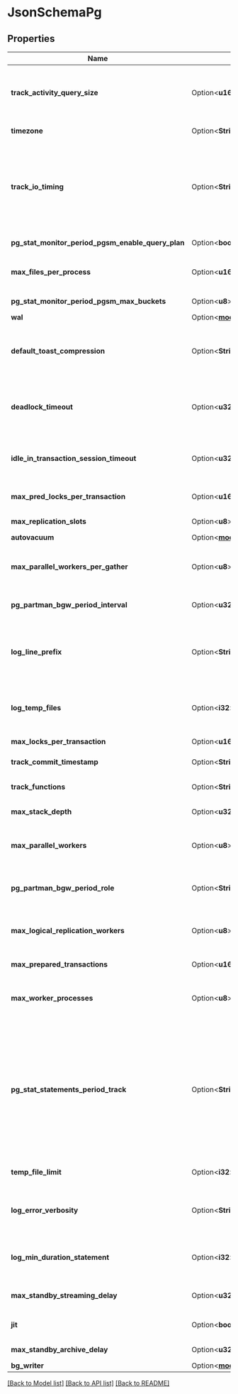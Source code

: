 # JsonSchemaPg

## Properties

Name | Type | Description | Notes
------------ | ------------- | ------------- | -------------
**track_activity_query_size** | Option<**u16**> | Specifies the number of bytes reserved to track the currently executing command for each active session. | [optional]
**timezone** | Option<**String**> | PostgreSQL service timezone | [optional]
**track_io_timing** | Option<**String**> | Enables timing of database I/O calls. This parameter is off by default, because it will repeatedly query the operating system for the current time, which may cause significant overhead on some platforms. | [optional]
**pg_stat_monitor_period_pgsm_enable_query_plan** | Option<**bool**> | Enables or disables query plan monitoring | [optional]
**max_files_per_process** | Option<**u16**> | PostgreSQL maximum number of files that can be open per process | [optional]
**pg_stat_monitor_period_pgsm_max_buckets** | Option<**u8**> | Sets the maximum number of buckets  | [optional]
**wal** | Option<[**models::WriteAheadLogWalSettings**](Write_ahead_log__WAL__settings.md)> |  | [optional]
**default_toast_compression** | Option<**String**> | Specifies the default TOAST compression method for values of compressible columns (the default is lz4). | [optional]
**deadlock_timeout** | Option<**u32**> | This is the amount of time, in milliseconds, to wait on a lock before checking to see if there is a deadlock condition. | [optional]
**idle_in_transaction_session_timeout** | Option<**u32**> | Time out sessions with open transactions after this number of milliseconds | [optional]
**max_pred_locks_per_transaction** | Option<**u16**> | PostgreSQL maximum predicate locks per transaction | [optional]
**max_replication_slots** | Option<**u8**> | PostgreSQL maximum replication slots | [optional]
**autovacuum** | Option<[**models::AutovacuumSettings**](Autovacuum_settings.md)> |  | [optional]
**max_parallel_workers_per_gather** | Option<**u8**> | Sets the maximum number of workers that can be started by a single Gather or Gather Merge node | [optional]
**pg_partman_bgw_period_interval** | Option<**u32**> | Sets the time interval to run pg_partman's scheduled tasks | [optional]
**log_line_prefix** | Option<**String**> | Choose from one of the available log-formats. These can support popular log analyzers like pgbadger, pganalyze etc. | [optional]
**log_temp_files** | Option<**i32**> | Log statements for each temporary file created larger than this number of kilobytes, -1 disables | [optional]
**max_locks_per_transaction** | Option<**u16**> | PostgreSQL maximum locks per transaction | [optional]
**track_commit_timestamp** | Option<**String**> | Record commit time of transactions. | [optional]
**track_functions** | Option<**String**> | Enables tracking of function call counts and time used. | [optional]
**max_stack_depth** | Option<**u32**> | Maximum depth of the stack in bytes | [optional]
**max_parallel_workers** | Option<**u8**> | Sets the maximum number of workers that the system can support for parallel queries | [optional]
**pg_partman_bgw_period_role** | Option<**String**> | Controls which role to use for pg_partman's scheduled background tasks. | [optional]
**max_logical_replication_workers** | Option<**u8**> | PostgreSQL maximum logical replication workers (taken from the pool of max_parallel_workers) | [optional]
**max_prepared_transactions** | Option<**u16**> | PostgreSQL maximum prepared transactions | [optional]
**max_worker_processes** | Option<**u8**> | Sets the maximum number of background processes that the system can support | [optional]
**pg_stat_statements_period_track** | Option<**String**> | Controls which statements are counted. Specify top to track top-level statements (those issued directly by clients), all to also track nested statements (such as statements invoked within functions), or none to disable statement statistics collection. The default value is top. | [optional]
**temp_file_limit** | Option<**i32**> | PostgreSQL temporary file limit in KiB, -1 for unlimited | [optional]
**log_error_verbosity** | Option<**String**> | Controls the amount of detail written in the server log for each message that is logged. | [optional]
**log_min_duration_statement** | Option<**i32**> | Log statements that take more than this number of milliseconds to run, -1 disables | [optional]
**max_standby_streaming_delay** | Option<**u32**> | Max standby streaming delay in milliseconds | [optional]
**jit** | Option<**bool**> | Controls system-wide use of Just-in-Time Compilation (JIT). | [optional]
**max_standby_archive_delay** | Option<**u32**> | Max standby archive delay in milliseconds | [optional]
**bg_writer** | Option<[**models::BackgroundBgWriterSettings**](Background__BG__writer_settings.md)> |  | [optional]

[[Back to Model list]](../README.md#documentation-for-models) [[Back to API list]](../README.md#documentation-for-api-endpoints) [[Back to README]](../README.md)


